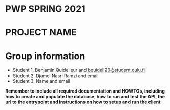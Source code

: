 # PWP SPRING 2021
# PROJECT NAME
# Group information
* Student 1. Benjamin Quidelleur and bquidell20@student.oulu.fi
* Student 2. Djamel Nasri Ramzi and email
* Student 3. Name and email

__Remember to include all required documentation and HOWTOs, including how to create and populate the database, how to run and test the API, the url to the entrypoint and instructions on how to setup and run the client__


